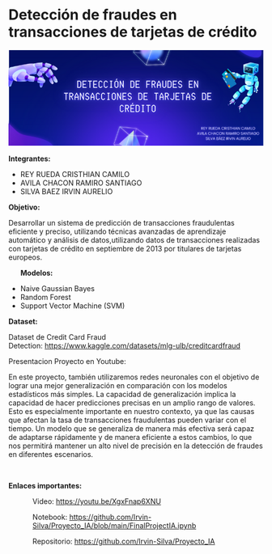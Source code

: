 # Detección de fraudes en transacciones de tarjetas de crédito

<img src="https://github.com/Irvin-Silva/Proyecto_IA/blob/main/Baner%20IA.png" />

<p dir="auto"><strong>Integrantes: </strong></p>
<ul>
<li>REY RUEDA CRISTHIAN CAMILO</li>
<li>AVILA CHACON RAMIRO SANTIAGO</li>
<li>SILVA BAEZ IRVIN AURELIO</li>
</ul>
<p dir="auto"><strong>Objetivo: </strong></p>
<p dir="auto"> Desarrollar un sistema de predicción de transacciones fraudulentas eficiente y preciso, utilizando técnicas avanzadas de aprendizaje automático y análisis de datos,utilizando datos de transacciones realizadas con tarjetas de crédito en septiembre de 2013 por titulares de tarjetas europeos.</p>
<ul dir="auto">
<p dir="auto"><strong>Modelos: </strong></p>
<li>Naive Gaussian Bayes</li>
<li>Random Forest</li>
<li>Support Vector Machine (SVM) </li>
</ul>
<p dir="auto"><strong>Dataset: </strong></p>
<p dir="auto">Dataset de Credit Card Fraud Detection:&nbsp;<a href="https://www.kaggle.com/datasets/mlg-ulb/creditcardfraud">https://www.kaggle.com/datasets/mlg-ulb/creditcardfraud</a></p>
<p dir="auto">Presentacion Proyecto en Youtube:&nbsp;<a href="">      </a></p>
<p dir="auto">
En este proyecto, también utilizaremos redes neuronales con el objetivo de lograr una mejor generalización en comparación con los modelos estadísticos más simples. La capacidad de generalización implica la capacidad de hacer predicciones precisas en un amplio rango de valores. Esto es especialmente importante en nuestro contexto, ya que las causas que afectan la tasa de transacciones fraudulentas pueden variar con el tiempo. Un modelo que se generaliza de manera más efectiva será capaz de adaptarse rápidamente y de manera eficiente a estos cambios, lo que nos permitirá mantener un alto nivel de precisión en la detección de fraudes en diferentes escenarios.</p>
<p dir="auto">&nbsp;</p>
<strong>Enlaces importantes: </strong>
<ul>
  <ol>Video: <a href="URL">https://youtu.be/XgxFnap6XNU</a> </ol>
  <ol>Notebook: <a href="Notebook"> https://github.com/Irvin-Silva/Proyecto_IA/blob/main/FinalProjectIA.ipynb </a> </ol>
  <ol>Repositorio: <a href="Repositorio"> https://github.com/Irvin-Silva/Proyecto_IA </a> </ol>
</ul>
